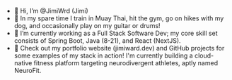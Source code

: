 - 👋 Hi, I’m @JimiWrd (Jimi)
- 👀 In my spare time I train in Muay Thai, hit the gym, go on hikes with my dog, and occasionally play on my guitar or drums!
- 🌱 I’m currently working as a Full Stack Software Dev; my core skill set consists of Spring Boot, Java (8-21), and React (NextJS).
- 🔨 Check out my portfolio website (jimiward.dev) and GitHub projects for some examples of my stack in action! I'm currently building a cloud-native fitness platform targeting neurodivergent athletes, aptly named NeuroFit.

<!---
Jomm0/Jomm0 is a ✨ special ✨ repository because its `README.md` (this file) appears on your GitHub profile.
You can click the Preview link to take a look at your changes.
--->
